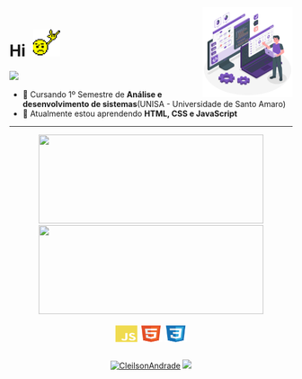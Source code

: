 <img src="./src/programming.svg" width="160px" align="right" alt="Profile"/>

# Hi &nbsp;<img src="./src/metal.gif" width="48px" />

![](https://komarev.com/ghpvc/?username=cleilsonandrade&label=Visualizações&style=flat-square&color=blue)

- 📖 Cursando 1º Semestre de  **Análise e desenvolvimento de sistemas**(UNISA - Universidade de Santo Amaro)
- 🌱 Atualmente estou aprendendo **HTML, CSS e JavaScript**

---

<div align="center">
  <img width="400px" height="158px" src="https://github-readme-stats.vercel.app/api?username=cleilsonandrade&locale=pt-br&layout=compact&show_icons=true&theme=dracula">
  <img width="400px" height="158px" src="https://github-readme-stats.vercel.app/api/top-langs/?username=cleilsonandrade&locale=pt-br&&layout=compact&include_all_commits=true&count_private=true&theme=dracula&show_icons=true">
</div>

<br>

<div align="center" style="display: inline_block">
  <img align="center" alt="Cleilson-Js" height="30" width="40" src="https://raw.githubusercontent.com/devicons/devicon/master/icons/javascript/javascript-plain.svg">
  <img align="center" alt="Cleilson-HTML" height="30" width="40" src="https://raw.githubusercontent.com/devicons/devicon/master/icons/html5/html5-original.svg">
  <img align="center" alt="Cleilson-CSS" height="30" width="40" src="https://raw.githubusercontent.com/devicons/devicon/master/icons/css3/css3-original.svg">
</div>

<br>

<p align="center">
  <span>
    <a href="https://www.linkedin.com/in/cleilson-andrade/" target="_blank" title="Perfil no LinkedIn"><img src="https://img.shields.io/badge/LinkedIn-0077B5?style=for-the-badge&logo=linkedin&logoColor=whiteg" alt="CleilsonAndrade" /></a>
    <a href="mailto:cleilsonjose@hotmail.com" target="_blank" title="E-mail para contato"><img src="https://img.shields.io/badge/Microsoft_Outlook-0078D4?style=for-the-badge&logo=microsoft-outlook&logoColor=white" /></a>
  </span>
</p>


<!--
**CleilsonAndrade/CleilsonAndrade** is a ✨ _special_ ✨ repository because its `README.md` (this file) appears on your GitHub profile.

Here are some ideas to get you started:

- 🔭 I’m currently working on ...
- 🌱 I’m currently learning ...
- 👯 I’m looking to collaborate on ...
- 🤔 I’m looking for help with ...
- 💬 Ask me about ...
- 📫 How to reach me: ...
- 😄 Pronouns: ...
- ⚡ Fun fact: ...
-->
